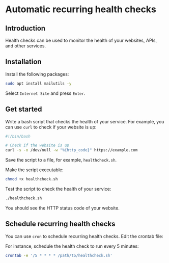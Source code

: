 # Automatic recurring health checks

## Introduction
Health checks can be used to monitor the health of your websites, APIs, and other services.

## Installation
Install the following packages:
    
```bash
sudo apt install mailutils -y
```
Select `Internet Site` and press `Enter`.


## Get started

Write a bash script that checks the health of your service. For example, you can use `curl` to check if your website is up:

```bash
#!/bin/bash

# Check if the website is up
curl -s -o /dev/null -w "%{http_code}" https://example.com
```

Save the script to a file, for example, `healthcheck.sh`.

Make the script executable:

```bash
chmod +x healthcheck.sh
```

Test the script to check the health of your service:

```bash
./healthcheck.sh
```

You should see the HTTP status code of your website.

## Schedule recurring health checks

You can use `cron` to schedule recurring health checks. Edit the crontab file:

For instance, schedule the health check to run every 5 minutes:
```bash
crontab -e '/5 * * * * /path/to/healthcheck.sh'
```



